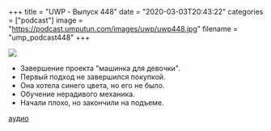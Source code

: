+++
title = "UWP - Выпуск 448"
date = "2020-03-03T20:43:22"
categories = ["podcast"]
image = "https://podcast.umputun.com/images/uwp/uwp448.jpg"
filename = "ump_podcast448"
+++

![](https://podcast.umputun.com/images/uwp/uwp448.jpg)

- Завершение проекта "машинка для девочки".
- Первый подход не завершился покупкой.
- Она хотела синего цвета, но его не было.
- Обучение нерадивого механика.
- Начали плохо, но закончили на подъеме.

[аудио](https://podcast.umputun.com/media/ump_podcast448.mp3)
<audio src="https://podcast.umputun.com/media/ump_podcast448.mp3" preload="none"></audio>
